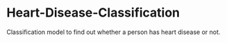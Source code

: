 # Heart-Disease-Classification
Classification model to find out whether a person has heart disease or not.
